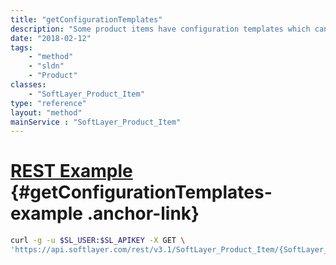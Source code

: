 ```yaml
---
title: "getConfigurationTemplates"
description: "Some product items have configuration templates which can be used to during provisioning of that product."
date: "2018-02-12"
tags:
    - "method"
    - "sldn"
    - "Product"
classes:
    - "SoftLayer_Product_Item"
type: "reference"
layout: "method"
mainService : "SoftLayer_Product_Item"
---
```


# [REST Example](#getConfigurationTemplates-example) <a href="/article/rest/"><i class="fas fa-question"></i></a> {#getConfigurationTemplates-example .anchor-link} 
```bash
curl -g -u $SL_USER:$SL_APIKEY -X GET \
'https://api.softlayer.com/rest/v3.1/SoftLayer_Product_Item/{SoftLayer_Product_ItemID}/getConfigurationTemplates'
```
